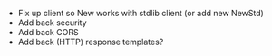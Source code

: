 - Fix up client so New works with stdlib client (or add new NewStd)
- Add back security
- Add back CORS
- Add back (HTTP) response templates?
